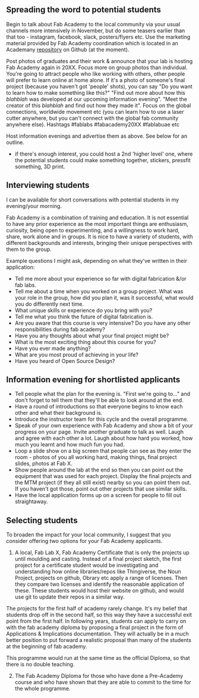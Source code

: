 ## Spreading the word to potential students

Begin to talk about Fab Academy to the local community via your usual channels more intensively in November, but do some teasers earlier than that too - instagram, facebook, slack, posters/flyers etc. Use the marketing material provided by Fab Academy coordination which is located in an Academany [repository](https://github.com/Academany) on Github (at the moment). 

Post photos of graduates and their work & announce that your lab is hosting Fab Academy again in 20XX. Focus more on group photos than individual. You're going to attract people who like working with others, other people will prefer to learn online at home alone. If it's a photo of someone's final project (because you haven't got 'people' shots), you can say "Do you want to learn how to make something like this?" "Find out more about how this _blahblah_ was developed at our upcoming information evening". "Meet the creator of this _blahblah_ and find out how they made it". Focus on the global connections, worldwide movement etc (you can learn how to use a laser cutter anywhere, but you can't connect with the global fab community anywhere else). Hashtags #fablabs #fabacademy20XX #fablabuae etc

Host information evenings and advertise them as above. See below for an outline. 

- if there's enough interest, you could host a 2nd 'higher level' one, where the potential students could make something together, stickers, pressfit something, 3D print.

## Interviewing students

I can be available for short conversations with potential students in my evening/your morning. 

Fab Academy is a combination of training and education. It is not essential to have any prior experience as the most important things are enthusiasm, curiosity, being open to experimenting, and a willingness to work hard, share, work alone and in groups. It is nice to have a variety of students, with different backgrounds and interests, bringing their unique perspectives with them to the group.

Example questions I might ask, depending on what they've written in their application:
- Tell me more about your experience so far with digital fabrication &/or fab labs.
- Tell me about a time when you worked on a group project. What was your role in the group, how did you plan it, was it successful, what would you do differently next time.
- What unique skills or experience do you bring with you? 
- Tell me what you think the future of digital fabrication is.
- Are you aware that this course is very intensive? Do you have any other responsibilities during fab academy?
- Have you any thoughts about what your final project might be?
- What is the most exciting thing about this course for you?
- Have you ever made anything?
- What are you most proud of achieving in your life?
- Have you heard of Open Source Design?

## Information evening for shortlisted applicants

- Tell people what the plan for the evening is. "First we're going to..." and don't forget to tell them that they'll be able to look around at the end.
- Have a round of introductions so that everyone begins to know each other and what their background is. 
- Introduce the instructor team for this cycle and the overall programme. 
- Speak of your own experience with Fab Academy and show a bit of your progress on your page. Invite another graduate to talk as well. Laugh and agree with each other a lot. Laugh about how hard you worked, how much you learnt and how much fun you had. 
- Loop a slide show on a big screen that people can see as they enter the room - photos of you all working hard, making things, final project slides, photos at Fab X. 
- Show people around the lab at the end so then you can point out the equipment that was used for each project. Display the final projects and the MTM project (if they all still exist) nearby so you can point them out. If you haven't got those, point out other projects that use similar skills. 
- Have the local application forms up on a screen for people to fill out straightaway.  

## Selecting students

To broaden the impact for your local community, I suggest that you consider offering two options for your Fab Academy applicants. 

1. A local, Fab Lab X, Fab Academy Certificate that is only the projects up until moulding and casting. Instead of a final project sketch, the first project for a certificate student would be investigating and understanding how online libraries/repos like Thingiverse, the Noun Project, projects on github, Obrary etc apply a range of licenses. Then they compare two licenses and identify the reasonable application of these. These students would host their website on github, and would use git to update their repos in a similar way.

The projects for the first half of academy rarely change. It's my belief that students drop off in the second half, so this way they have a successful exit point from the first half. In following years, students can apply to carry on with the fab academy diploma by proposing a final project in the form of Applications & Implications documentation. They will actually be in a much better position to put forward a realistic proposal than many of the students at the beginning of fab academy.

This programme would run at the same time as the official Diploma, so that there is no double teaching. 

2. The Fab Academy Diploma for those who have done a Pre-Academy course and who have shown that they are able to commit to the time for the whole programme.


